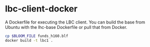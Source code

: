 # lbc-client-docker
A Dockerfile for executing the LBC client.
You can build the base from Ubuntu with the lhc-base Dockerfile or pull that from Docker.

```bash
cp $BLOOM_FILE funds_h160.blf
docker build -t lbc1 .
```

